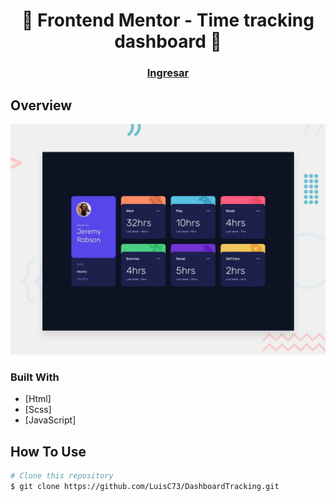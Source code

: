 


<h1 align="center">👋 Frontend Mentor - Time tracking dashboard 🚀</h1>

<div align="center">
  <h3>
    <a href="https://luisc73.github.io/DashboardTracking/">
      Ingresar
    </a>
  </h3>
</div>

## Overview

![Design preview for the Time tracking dashboard coding challenge](./src/design/desktop-preview.jpg)

### Built With

- [Html]
- [Scss]
- [JavaScript]


## How To Use

```bash
# Clone this repository
$ git clone https://github.com/LuisC73/DashboardTracking.git

```